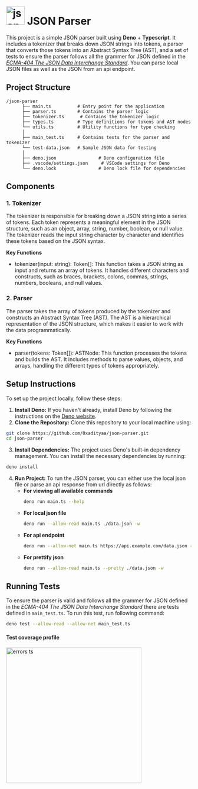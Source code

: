 # <img src="https://upload.wikimedia.org/wikipedia/commons/thumb/c/c9/JSON_vector_logo.svg/160px-JSON_vector_logo.svg.png" alt="json logo" width="50" height="50"> JSON Parser

This project is a simple JSON parser built using **Deno** + **Typescript**. It
includes a tokenizer that breaks down JSON strings into tokens, a parser that
converts those tokens into an Abstract Syntax Tree (AST), and a set of tests to
ensure the parser follows all the grammer for JSON defined in the
[_ECMA-404 The JSON Data Interchange Standard_](https://www.json.org/json-en.html).
You can parse local JSON files as well as the JSON from an api endpoint.

## Project Structure

```
/json-parser
      ├── main.ts          # Entry point for the application
      ├── parser.ts        # Contains the parser logic
      ├── tokenizer.ts      # Contains the tokenizer logic
      ├── types.ts         # Type definitions for tokens and AST nodes
      └── utils.ts         # Utility functions for type checking
      │
      ├── main_test.ts     # Contains tests for the parser and tokenizer
      └── test-data.json   # Sample JSON data for testing
      │
      ├── deno.json                # Deno configuration file
      ├── .vscode/settings.json     # VSCode settings for Deno
      └── deno.lock                # Deno lock file for dependencies
```

## Components

### 1. Tokenizer

The tokenizer is responsible for breaking down a JSON string into a series of
tokens. Each token represents a meaningful element in the JSON structure, such
as an object, array, string, number, boolean, or null value. The tokenizer reads
the input string character by character and identifies these tokens based on the
JSON syntax.

**Key Functions**

- tokenizer(input: string): Token[]: This function takes a JSON string as input
  and returns an array of tokens. It handles different characters and
  constructs, such as braces, brackets, colons, commas, strings, numbers,
  booleans, and null values.

### 2. Parser

The parser takes the array of tokens produced by the tokenizer and constructs an
Abstract Syntax Tree (AST). The AST is a hierarchical representation of the JSON
structure, which makes it easier to work with the data programmatically.

**Key Functions**

- parser(tokens: Token[]): ASTNode: This function processes the tokens and
  builds the AST. It includes methods to parse values, objects, and arrays,
  handling the different types of tokens appropriately.

## Setup Instructions

To set up the project locally, follow these steps:

1. **Install Deno:** If you haven't already, install Deno by following the
   instructions on the [Deno website](https://deno.land/#installation).
2. **Clone the Repository:** Clone this repository to your local machine using:

```bash
git clone https://github.com/0xadityaa/json-parser.git
cd json-parser
```

3. **Install Dependencies:** The project uses Deno's built-in dependency
   management. You can install the necessary dependencies by running:

```bash
deno install
```

4. **Run Project:** To run the JSON parser, you can either use the local json
   file or parse an api response from url directly as follows:
   - **For viewing all available commands**
     ```bash
     deno run main.ts --help
     ```
   - **For local json file**
     ```bash
     deno run --allow-read main.ts ./data.json -w
     ```
   - **For api endpoint**
     ```bash
     deno run --allow-net main.ts https://api.example.com/data.json -w
     ```
   - **For prettify json**
     ```bash
     deno run --allow-read main.ts --pretty ./data.json -w
     ```

## Running Tests

To ensure the parser is valid and follows all the grammer for JSON defined in
the _ECMA-404 The JSON Data Interchange Standard_ there are tests defined in
`main_test.ts`. To run this test, run following command:

```bash
deno test --allow-read --allow-net main_test.ts
```

#### Test coverage profile
<img width="367" alt="errors ts" src="https://github.com/user-attachments/assets/359f25ea-0cfe-432d-9651-f3752f10b001" />
